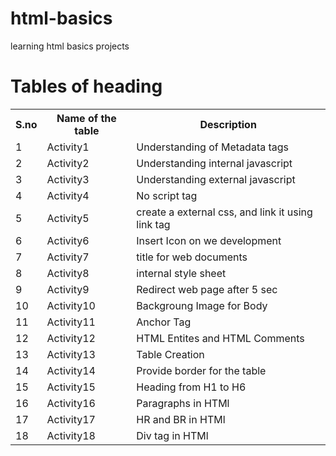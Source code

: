 # html-basics
learning html basics projects

# Tables of heading

<table>
  <tr>
    <th>S.no</th>
    <th>Name of the table</th>
    <th>Description</th>
    <tr>
      <td>1</td>
      <td>Activity1</td>
      <td>Understanding of Metadata tags</td>
    </tr>
  <tr>
      <td>2</td>
      <td>Activity2</td>
      <td>Understanding internal javascript</td>
    </tr>
  <tr>
      <td>3</td>
      <td>Activity3</td>
      <td>Understanding external javascript</td>
    </tr>
  <tr>
      <td>4</td>
      <td>Activity4</td>
      <td>No script tag</td>
    </tr>
    <tr>
      <td>5</td>
      <td>Activity5</td>
      <td>create a external css, and link it using link tag</td>
    </tr>
    <tr>
      <td>6</td>
      <td>Activity6</td>
      <td>Insert Icon on we development</td>
    </tr>
    <tr>
      <td>7</td>
      <td>Activity7</td>
      <td>title for web documents</td>
    </tr>
    <tr>
      <td>8</td>
      <td>Activity8</td>
      <td>internal style sheet</td>
    </tr>
    <tr>
      <td>9</td>
      <td>Activity9</td>
      <td>Redirect web page after 5 sec</td>
    </tr>
     <tr>
      <td>10</td>
      <td>Activity10</td>
      <td>Backgroung Image for Body</td>
    </tr>
    <tr>
      <td>11</td>
      <td>Activity11</td>
      <td>Anchor Tag</td>
    </tr>
    <tr>
      <td>12</td>
      <td>Activity12</td>
      <td>HTML Entites and HTML Comments</td>
    </tr>
    <tr>
      <td>13</td>
      <td>Activity13</td>
      <td>Table Creation</td>
    </tr>
    <tr>
      <td>14</td>
      <td>Activity14</td>
      <td>Provide border for the table</td>
    </tr>
    <tr>
      <td>15</td>
      <td>Activity15</td>
      <td>Heading from H1 to H6</td>
    </tr>
    <tr>
      <td>16</td>
      <td>Activity16</td>
      <td>Paragraphs in HTMl</td>
    </tr>
    <tr>
      <td>17</td>
      <td>Activity17</td>
      <td>HR and BR in HTMl</td>
    </tr>
    <tr>
      <td>18</td>
      <td>Activity18</td>
      <td>Div tag in HTMl</td>
    </tr>
  </tr>
</table>
